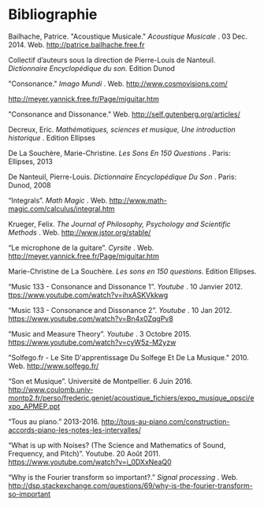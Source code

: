 # Bibliographie

<p>
	Bailhache, Patrice. "Acoustique Musicale."
	<em>
		 Acoustique Musicale
	</em>
	 . 03 Dec. 2014. Web.
	<a href="http://patrice.bailhache.free.fr">
		 http://patrice.bailhache.free.fr
	</a>
</p>
<p>
	Collectif d’auteurs sous la direction de Pierre-Louis de Nanteuil.
	<em>
		 Dictionnaire Encyclopédique du son.
	</em>
	 Edition Dunod
</p>
<p>
	"Consonance."
	<em>
		 Imago Mundi
	</em>
	 . Web.
	<a href="http://www.cosmovisions.com/">
		 http://www.cosmovisions.com/
	</a>
</p>
<p>
	<a href="http://meyer.yannick.free.fr/Page/miguitar.htm">
		 http://meyer.yannick.free.fr/Page/miguitar.htm
	</a>
</p>
<p>
	"Consonance and Dissonance." Web.
	<a href="http://self.gutenberg.org/articles/consonance_and_dissonance">
		 http://self.gutenberg.org/articles/
	</a>
</p>
<p>
	Decreux, Eric.
	<em>
		 Mathématiques, sciences et musique, Une introduction historique
	</em>
	 . Edition Ellipses
</p>
<p>
	De La Souchère, Marie-Christine.
	<em>
		 Les Sons En 150 Questions
	</em>
	 . Paris: Ellipses, 2013
</p>
<p>
	De Nanteuil, Pierre-Louis.
	<em>
		 Dictionnaire Encyclopédique Du Son
	</em>
	 . Paris: Dunod, 2008
</p>
<p>
	“Integrals”.
	<em>
		 Math Magic
	</em>
	 . Web.
	<a href="http://www.math-magic.com/calculus/integral.htm">
		 http://www.math-magic.com/calculus/integral.htm
	</a>
</p>
<p>
	Krueger, Felix.
	<em>
		 The Journal of Philosophy, Psychology and Scientific Methods
	</em>
	 . Web.
	<a href="http://www.jstor.org/stable/">
		 http://www.jstor.org/stable/
	</a>
</p>
<p>
	“Le microphone de la guitare”.
	<em>
		 Cyrsite
	</em>
	 . Web.
	<a href="http://meyer.yannick.free.fr/Page/miguitar.htm">
		 http://meyer.yannick.free.fr/Page/miguitar.htm
	</a>
</p>
<p>
	Marie-Christine de La Souchère.
	<em>
		 Les sons en 150 questions.
	</em>
	 Edition Ellipses.
</p>
<p>
	“Music 133 - Consonance and Dissonance 1”.
	<em>
		 Youtube
	</em>
	 . 10 Janvier 2012.
	<a href="https://www.youtube.com/watch?v=ihxASKVkkwg">
		 ttps://www.youtube.com/watch?v=ihxASKVkkwg
	</a>
</p>
<p>
	“Music 133 - Consonance and Dissonance 2”.
	<em>
		 Youtube
	</em>
	 . 10 Jan 2012.
	<a href="https://www.youtube.com/watch?v=Bn4x0ZqgPv8">
		 https://www.youtube.com/watch?v=Bn4x0ZqgPv8
	</a>
</p>
<p>
	“Music and Measure Theory”.
	<em>
		 Youtube
	</em>
	 . 3 Octobre 2015.
	<a href="https://www.youtube.com/watch?v=cyW5z-M2yzw">
		 https://www.youtube.com/watch?v=cyW5z-M2yzw
	</a>
</p>
<p>
	"Solfego.fr - Le Site D'apprentissage Du Solfege Et De La Musique." 2010. Web.
	<a href="http://www.solfego.fr/la-tonalite.htm">
		 http://www.solfego.fr/
	</a>
</p>
<p>
	“Son et Musique”. Université de Montpellier. 6 Juin 2016.
	<a href="http://www.coulomb.univ-montp2.fr/perso/frederic.geniet/acoustique_fichiers/expo_musique_opsci/expo_APMEP.ppt">
		 http://www.coulomb.univ-montp2.fr/perso/frederic.geniet/acoustique_fichiers/expo_musique_opsci/expo_APMEP.ppt
	</a>
</p>
<p>
	“Tous au piano.” 2013-2016.
	<a href="http://tous-au-piano.com/construction-accords-piano-les-notes-les-intervalles/">
		 http://tous-au-piano.com/construction-accords-piano-les-notes-les-intervalles/
	</a>
</p>
<p>
	“What is up with Noises? (The Science and Mathematics of Sound, Frequency, and Pitch)”. Youtube. 20 Août 2011.
	<a href="https://www.youtube.com/watch?v=i_0DXxNeaQ0">
		 https://www.youtube.com/watch?v=i_0DXxNeaQ0
	</a>
</p>
<p>
	“Why is the Fourier transform so important?.”
	<em>
		 Signal processing
	</em>
	 . Web.
	<a href="http://dsp.stackexchange.com/questions/69/why-is-the-fourier-transform-so-important">
		 http://dsp.stackexchange.com/questions/69/why-is-the-fourier-transform-so-important
	</a>
</p>